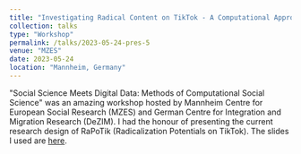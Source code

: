 ```yaml
---
title: "Investigating Radical Content on TikTok - A Computational Approach"
collection: talks
type: "Workshop"
permalink: /talks/2023-05-24-pres-5
venue: "MZES"
date: 2023-05-24
location: "Mannheim, Germany"
---
```


"Social Science Meets Digital Data: Methods of Computational Social Science" was an amazing workshop hosted by Mannheim Centre for European Social Research (MZES) and German Centre for Integration and Migration Research (DeZIM). I had the honour of presenting the current research design of RaPoTik (Radicalization Potentials on TikTok). The slides I used are [here](/files/pres_css.pdf).
